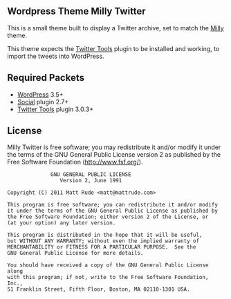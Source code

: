 Wordpress Theme Milly Twitter
-----------------------------

This is a small theme built to display a Twitter archive, set to match the [Milly](https://github.com/mattrude/wp-theme-milly/) theme.

This theme expects the [Twitter Tools](http://wordpress.org/extend/plugins/twitter-tools/) plugin to be installed and working, to import the tweets into WordPress.

Required Packets
----------------

* [WordPress](http://wordpress.org) 3.5+
* [Social](http://mailchimp.com/social-plugin-for-wordpress/) plugin 2.7+
* [Twitter Tools](http://crowdfavorite.com/wordpress/plugins/twitter-tools/) plugin 3.0.3+

License
-------
Milly Twitter is free software; you may redistribute it and/or modify it under the terms of the GNU General Public License version 2 as published by the Free Software Foundation (http://www.fsf.org/).

                  GNU GENERAL PUBLIC LICENSE
                     Version 2, June 1991
    
    Copyright (C) 2011 Matt Rude <matt@mattrude.com>

    This program is free software; you can redistribute it and/or modify
    it under the terms of the GNU General Public License as published by
    the Free Software Foundation; either version 2 of the License, or
    (at your option) any later version.

    This program is distributed in the hope that it will be useful,
    but WITHOUT ANY WARRANTY; without even the implied warranty of
    MERCHANTABILITY or FITNESS FOR A PARTICULAR PURPOSE.  See the
    GNU General Public License for more details.

    You should have received a copy of the GNU General Public License along
    with this program; if not, write to the Free Software Foundation, Inc.,
    51 Franklin Street, Fifth Floor, Boston, MA 02110-1301 USA.
